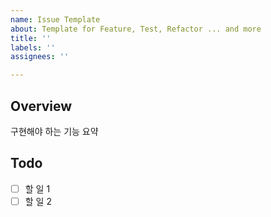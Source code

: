 ```yaml
---
name: Issue Template
about: Template for Feature, Test, Refactor ... and more
title: ''
labels: ''
assignees: ''

---
```


## Overview

구현해야 하는 기능 요약

## Todo 

- [ ] 할 일 1
- [ ] 할 일 2
